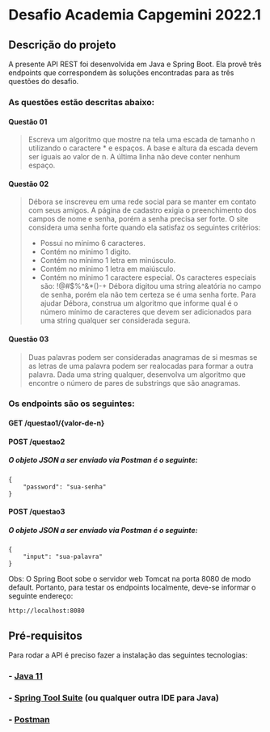 # Desafio Academia Capgemini 2022.1

## Descrição do projeto
A presente API REST foi desenvolvida em Java e Spring Boot. 
Ela provê três endpoints que correspondem às soluções encontradas para as três questões do desafio.

### As questões estão descritas abaixo:

#### Questão 01
> Escreva um algoritmo que mostre na tela uma escada de tamanho n utilizando o caractere * e espaços. 
> A base e altura da escada devem ser iguais ao valor de n. A última linha não deve conter nenhum espaço.

#### Questão 02
> Débora se inscreveu em uma rede social para se manter em contato com seus amigos. A página de cadastro exigia o preenchimento dos campos de nome e senha, 
> porém a senha precisa ser forte. O site considera uma senha forte quando ela satisfaz os seguintes critérios:
> - Possui no mínimo 6 caracteres.
> - Contém no mínimo 1 digito.
> - Contém no mínimo 1 letra em minúsculo.
> - Contém no mínimo 1 letra em maiúsculo.
> - Contém no mínimo 1 caractere especial. Os caracteres especiais são: !@#$%^&*()-+
> Débora digitou uma string aleatória no campo de senha, porém ela não tem certeza se é uma senha forte. 
> Para ajudar Débora, construa um algoritmo que informe qual é o número mínimo de caracteres que devem ser adicionados para uma string qualquer ser considerada segura.

#### Questão 03
> Duas palavras podem ser consideradas anagramas de si mesmas se as letras de uma palavra podem ser realocadas para formar a outra palavra. 
> Dada uma string qualquer, desenvolva um algoritmo que encontre o número de pares de substrings que são anagramas.

### Os endpoints são os seguintes:

#### GET /questao1/{valor-de-n}

#### POST /questao2
##### O objeto JSON a ser enviado via Postman é o seguinte:
```
{
    "password": "sua-senha"
}
```

#### POST /questao3
##### O objeto JSON a ser enviado via Postman é o seguinte:
```
{
    "input": "sua-palavra"
}
```

Obs: O Spring Boot sobe o servidor web Tomcat na porta 8080 de modo default. Portanto, para testar os endpoints localmente, deve-se informar o seguinte endereço:
```
http://localhost:8080
```

## Pré-requisitos 
Para rodar a API é preciso fazer a instalação das seguintes tecnologias:

### - [Java 11](https://www.oracle.com/br/java/technologies/javase/jdk11-archive-downloads.html)

### - [Spring Tool Suite](https://spring.io/tools) (ou qualquer outra IDE para Java)

### - [Postman](https://www.postman.com/downloads)



